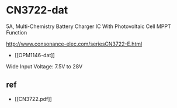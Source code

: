 
# CN3722-dat

5A, Multi-Chemistry Battery Charger IC With Photovoltaic Cell MPPT Function

http://www.consonance-elec.com/seriesCN3722-E.html

- [[OPM1146-dat]]

Wide Input Voltage: 7.5V to 28V





## ref 

- [[CN3722.pdf]]
